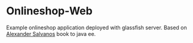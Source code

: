 # Onlineshop-Web

Example onlineshop application deployed with glassfish server. Based on [Alexander Salvanos](https://www.rheinwerk-verlag.de/professionell-entwickeln-mit-java-ee-das-umfassende-handbuch/) book to java ee.